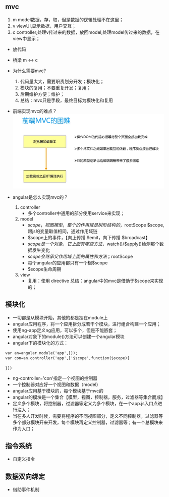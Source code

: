 ## mvc
1. m    model数据，存，取，但是数据的逻辑处理不在这里；
2. v    viewUI,显示数据，用户交互；
3. c    controller,处理v传过来的数据，放回model,处理model传过来的数据，在view中显示；
- 放代码
- 桥梁  m  <->  c
- 为什么需要mvc?
    1. 代码量太大，需要职责划分开发；模块化；
    2. 模块的复用；不要重复开发；复用；
    3. 后期维护方便；维护；
    4. 总结：mvc只是手段，最终目标为模块化和复用

- 前端实现mvc的难点？
![图](./img/mvc0.png)

- angular是怎么实现mvc的？
    1. controller
        - 多个controller中通用的部分使用service来实现；
    2. model
        - $scope，视图模型，整个的作用域是树形结构的，$rootScope $scope,跟js的变量取值相同，通过作用域链
        - $scope上的事件，【向上传播 $emit，向下传播 $broadcast】
        - $scope是一个对象，它上面有哪些方法，$watch()/$apply()检测那个数据发生变化
        - $scope会继承父作用域上面的属性和方法；$rootScope
        - 每个angular的应用都只有一个根$scope
        - $scope生命周期
    3. view
        - 复用：使用 directive
总结：angular中的mvc是借助于$scope来实现的；

## 模块化
- 一切都是从模块开始，其他的都是挂在module上
- angular应用程序，将一个应用拆分成若干个模块，进行组合构建一个应用；
- 使用ng-app定义ng应用，可以多个，但是不能嵌套；
- angular对象下的module()方法可以创建一个angular模块
- angular下的模块化的方式：

```angular_module
var an=angular.module('app',[]);
var con=an.controller('app',['$scope',function($scope){
	
}])
```

- ng-controller='con'指定一个视图的控制器
- 一个控制器对应好一个视图和数据（model）
- angular应用基于模块的，每个模块基于mvc的
- angular的模块是一个集合【模型，视图，控制器，服务，过滤器等集合而成】
- 定义多个模块，将控制器，过滤器等定义为多个模块，在一个app.js入口点进行注入；
- 当在多人开发时候，需要将程序的不同视图部分，定义不同控制器，过滤器等多个部分模块开来开发，每个模块再定义控制器，过滤器等；有一个总模块来作为入口；


## 指令系统
- 自定义指令

## 数据双向绑定
- 借助事件机制